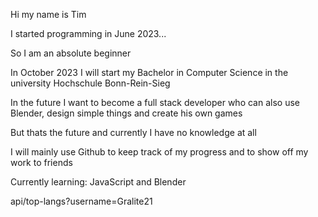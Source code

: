 Hi my name is Tim

I started programming in June 2023...

So I am an absolute beginner

In October 2023 I will start my Bachelor in Computer Science in the university Hochschule Bonn-Rein-Sieg

In the future I want to become a full stack developer who can also use Blender, design simple things and create his own games

But thats the future and currently I have no knowledge at all

I will mainly use Github to keep track of my progress and to show off my work to friends

Currently learning:  JavaScript and Blender

api/top-langs?username=Gralite21
